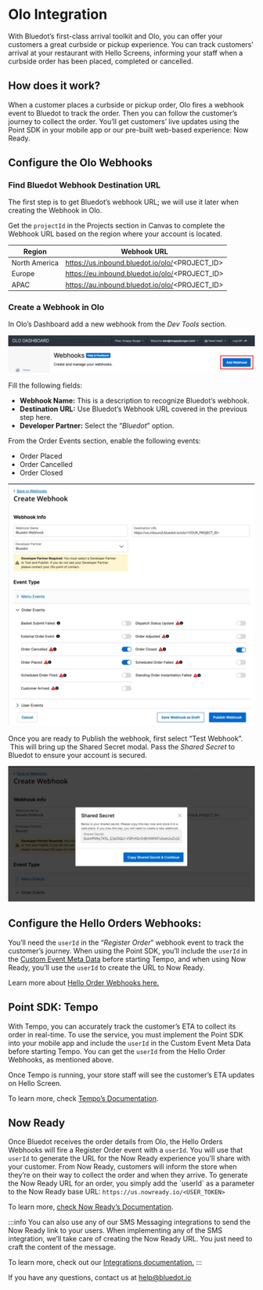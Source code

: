 Olo Integration
===============

With Bluedot’s first-class arrival toolkit and Olo, you can offer your customers a great curbside or pickup experience. You can track customers’ arrival at your restaurant with Hello Screens, informing your staff when a curbside order has been placed, completed or cancelled.

How does it work?
-----------------

When a customer places a curbside or pickup order, Olo fires a webhook event to Bluedot to track the order. Then you can follow the customer’s journey to collect the order. You’ll get customers’ live updates using the Point SDK in your mobile app or our pre-built web-based experience: Now Ready.

Configure the Olo Webhooks
--------------------------

### Find Bluedot Webhook Destination URL

The first step is to get Bluedot’s webhook URL; we will use it later when creating the Webhook in Olo.

Get the `projectId` in the Projects section in Canvas to complete the Webhook URL based on the region where your account is located.

| **Region**    | **Webhook URL**                                |
|---------------|------------------------------------------------|
| North America | https://us.inbound.bluedot.io/olo/<PROJECT_ID> |
| Europe        | https://eu.inbound.bluedot.io/olo/<PROJECT_ID> |
| APAC          | https://au.inbound.bluedot.io/olo/<PROJECT_ID> |

### Create a Webhook in Olo

In Olo’s Dashboard add a new webhook from the _Dev Tools_ section. 

![](../assets/Add-webhook-from-olo-1024x155.png)

Fill the following fields:

*   **Webhook Name:** This is a description to recognize Bluedot’s webhook.
*   **Destination URL:** Use Bluedot’s Webhook URL covered in the previous step here.
*   **Developer Partner:** Select the “_Bluedot_” option.

From the Order Events section, enable the following events:

*   Order Placed
*   Order Cancelled
*   Order Closed

![](../assets/create-olo-webhook-steps-1024x1004.jpeg)

Once you are ready to Publish the webhook, first select “Test Webhook”.  This will bring up the Shared Secret modal. Pass the _Shared Secret_ to Bluedot to ensure your account is secured.

![](../assets/olo-webhook-shared-secret-1024x561.jpeg)

Configure the Hello Orders Webhooks:
------------------------------------

You’ll need the `userId` in the “_Register Order_” webhook event to track the customer’s journey. When using the Point SDK, you’ll include the `userId` in the [Custom Event Meta Data](../Custom%20Event%20Metadata.md) before starting Tempo, and when using Now Ready, you’ll use the `userId` to create the URL to Now Ready.

Learn more about [Hello Order Webhooks here.](../Webhooks/Hello%20order.md)

Point SDK: Tempo
----------------

With Tempo, you can accurately track the customer’s ETA to collect its order in real-time. To use the service, you must implement the Point SDK into your mobile app and include the `userId` in the Custom Event Meta Data before starting Tempo. You can get the `userId` from the Hello Order Webhooks, as mentioned above.

Once Tempo is running, your store staff will see the customer’s ETA updates on Hello Screen.

To learn more, check [Tempo’s Documentation](../Tempo/Overview.md).

Now Ready
---------

Once Bluedot receives the order details from Olo, the Hello Orders Webhooks will fire a Register Order event with a `userId`. You will use that `userId` to generate the URL for the Now Ready experience you’ll share with your customer. From Now Ready, customers will inform the store when they’re on their way to collect the order and when they arrive. To generate the Now Ready URL for an order, you simply add the \`userId\` as a parameter to the Now Ready base URL: `https://us.nowready.io/<USER_TOKEN>`

To learn more, [check Now Ready’s Documentation](../Now%20Ready/Overview.md).


:::info
You can also use any of our SMS Messaging integrations to send the Now Ready link to your users. When implementing any of the SMS integration, we’ll take care of creating the Now Ready URL. You just need to craft the content of the message.

To learn more, check out our [Integrations documentation.](./Overview.md)
:::

If you have any questions, contact us at [help@bluedot.io](mailto:help@bluedot.io)